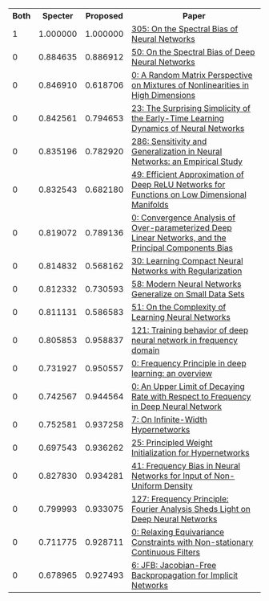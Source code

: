 <html><table><tr>
<th>Both</th>
<th>Specter</th>
<th>Proposed</th>
<th>Paper</th>
</tr>
<tr>
<td>1</td>
<td>1.000000</td>
<td>1.000000</td>
<td><a href="https://www.semanticscholar.org/paper/715a73290f260cf2196307e59fe0b6776841f170">305: On the Spectral Bias of Neural Networks</a></td>
</tr>
<tr>
<td>0</td>
<td>0.884635</td>
<td>0.886912</td>
<td><a href="https://www.semanticscholar.org/paper/cdea7d036d2c4abbf54130a80946391e43849800">50: On the Spectral Bias of Deep Neural Networks</a></td>
</tr>
<tr>
<td>0</td>
<td>0.846910</td>
<td>0.618706</td>
<td><a href="https://www.semanticscholar.org/paper/b492410f0da1e30d99c62b3464b92c4a3693262a">0: A Random Matrix Perspective on Mixtures of Nonlinearities in High Dimensions</a></td>
</tr>
<tr>
<td>0</td>
<td>0.842561</td>
<td>0.794653</td>
<td><a href="https://www.semanticscholar.org/paper/092c88f430124dca071846dde56f3f90f91cb90c">23: The Surprising Simplicity of the Early-Time Learning Dynamics of Neural Networks</a></td>
</tr>
<tr>
<td>0</td>
<td>0.835196</td>
<td>0.782920</td>
<td><a href="https://www.semanticscholar.org/paper/e837dfa120e8ce3cd587bde7b0787ef43fa7832d">286: Sensitivity and Generalization in Neural Networks: an Empirical Study</a></td>
</tr>
<tr>
<td>0</td>
<td>0.832543</td>
<td>0.682180</td>
<td><a href="https://www.semanticscholar.org/paper/ed0c33b4aa79a793bd580ba46522433c51b2c482">49: Efficient Approximation of Deep ReLU Networks for Functions on Low Dimensional Manifolds</a></td>
</tr>
<tr>
<td>0</td>
<td>0.819072</td>
<td>0.789136</td>
<td><a href="https://www.semanticscholar.org/paper/4cbc6a3d08aedd590a23797686ce3a2f42aed7b4">0: Convergence Analysis of Over-parameterized Deep Linear Networks, and the Principal Components Bias</a></td>
</tr>
<tr>
<td>0</td>
<td>0.814832</td>
<td>0.568162</td>
<td><a href="https://www.semanticscholar.org/paper/52ce57ccd25f30b9ff3b63eba8a78a430dff7a27">30: Learning Compact Neural Networks with Regularization</a></td>
</tr>
<tr>
<td>0</td>
<td>0.812332</td>
<td>0.730593</td>
<td><a href="https://www.semanticscholar.org/paper/a25bb56506fd1772e17d5b57a75ec838dafb6757">58: Modern Neural Networks Generalize on Small Data Sets</a></td>
</tr>
<tr>
<td>0</td>
<td>0.811131</td>
<td>0.586583</td>
<td><a href="https://www.semanticscholar.org/paper/2a8f0a9706370d8f0c52c3438ca4e78615deddb2">51: On the Complexity of Learning Neural Networks</a></td>
</tr>
<tr>
<td>0</td>
<td>0.805853</td>
<td>0.958837</td>
<td><a href="https://www.semanticscholar.org/paper/dc71376a5531f72a3e84865f57d9b61e3354e73c">121: Training behavior of deep neural network in frequency domain</a></td>
</tr>
<tr>
<td>0</td>
<td>0.731927</td>
<td>0.950557</td>
<td><a href="https://www.semanticscholar.org/paper/8c7490f2af6f6ba9f361c2dcba4c4e717d99392e">0: Frequency Principle in deep learning: an overview</a></td>
</tr>
<tr>
<td>0</td>
<td>0.742567</td>
<td>0.944564</td>
<td><a href="https://www.semanticscholar.org/paper/645b8d4f63b1297a67b38562392daa4f1be3108c">0: An Upper Limit of Decaying Rate with Respect to Frequency in Deep Neural Network</a></td>
</tr>
<tr>
<td>0</td>
<td>0.752581</td>
<td>0.937258</td>
<td><a href="https://www.semanticscholar.org/paper/82485be41a5492088db6772e4f04a0a640782e02">7: On Infinite-Width Hypernetworks</a></td>
</tr>
<tr>
<td>0</td>
<td>0.697543</td>
<td>0.936262</td>
<td><a href="https://www.semanticscholar.org/paper/5f1e85540af411bdaa183557d5d1272a13f982f5">25: Principled Weight Initialization for Hypernetworks</a></td>
</tr>
<tr>
<td>0</td>
<td>0.827830</td>
<td>0.934281</td>
<td><a href="https://www.semanticscholar.org/paper/77a8f258958d90e43eb19fa7af971cdc65a32310">41: Frequency Bias in Neural Networks for Input of Non-Uniform Density</a></td>
</tr>
<tr>
<td>0</td>
<td>0.799993</td>
<td>0.933075</td>
<td><a href="https://www.semanticscholar.org/paper/d34b3bb6d5b611e6117e7e25f0b5419d3a99fdf1">127: Frequency Principle: Fourier Analysis Sheds Light on Deep Neural Networks</a></td>
</tr>
<tr>
<td>0</td>
<td>0.711775</td>
<td>0.928711</td>
<td><a href="https://www.semanticscholar.org/paper/2a3c60fbff134e293f934b44ec5055de20538e9c">0: Relaxing Equivariance Constraints with Non-stationary Continuous Filters</a></td>
</tr>
<tr>
<td>0</td>
<td>0.678965</td>
<td>0.927493</td>
<td><a href="https://www.semanticscholar.org/paper/9e4b3bce118e16a94f1cea5baf1d29ff27d46485">6: JFB: Jacobian-Free Backpropagation for Implicit Networks</a></td>
</tr>
</table></html>
